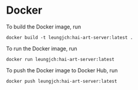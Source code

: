 # Docker
To build the Docker image, run 
```shell
docker build -t leungjch:hai-art-server:latest .
```
To run the Docker image, run
```shell
docker run leungjch:hai-art-server:latest
```
To push the Docker image to Docker Hub, run
```
docker push leungjch:hai-art-server:latest
```
